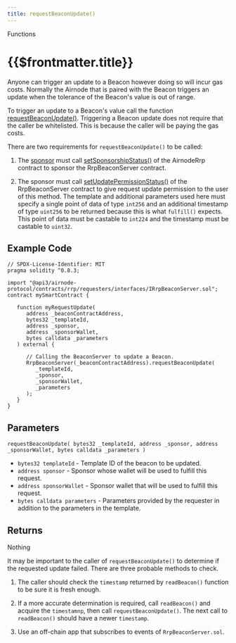 ```yaml
---
title: requestBeaconUpdate()
---
```


<TitleSpan>Functions</TitleSpan>

# {{$frontmatter.title}}

<VersionWarning/>

<TocHeader />
<TOC class="table-of-contents" :include-level="[2,3]" />

Anyone can trigger an update to a Beacon however doing so will incur gas costs.
Normally the Airnode that is paired with the Beacon triggers an update when the
tolerance of the Beacon's value is out of range.

To trigger an update to a Beacon's value call the function
[requestBeaconUpdate()](https://github.com/api3dao/airnode/blob/master/packages/airnode-protocol/contracts/rrp/requesters/RrpBeaconServer.sol#L184-L232).
Triggering a Beacon update does not require that the caller be whitelisted. This
is because the caller will be paying the gas costs.

There are two requirements for `requestBeaconUpdate()` to be called:

1. The [sponsor](../../../airnode/v0.5/concepts/sponsor.md) must call
   [setSponsorshipStatus()](https://github.com/api3dao/airnode/blob/master/packages/airnode-protocol/contracts/rrp/AirnodeRrp.sol#L36-L58)
   of the AirnodeRrp contract to sponsor the RrpBeaconServer contract.

2. The sponsor must call
   [setUpdatePermissionStatus()](https://github.com/api3dao/airnode/blob/master/packages/airnode-protocol/contracts/rrp/requesters/RrpBeaconServer.sol#L169-L182)
   of the RrpBeaconServer contract to give request update permission to the user
   of this method. The template and additional parameters used here must specify
   a single point of data of type `int256` and an additional timestamp of type
   `uint256` to be returned because this is what `fulfill()` expects. This point
   of data must be castable to `int224` and the timestamp must be castable to
   `uint32`.

## Example Code

```solidity
// SPDX-License-Identifier: MIT
pragma solidity ^0.8.3;

import "@api3/airnode-protocol/contracts/rrp/requesters/interfaces/IRrpBeaconServer.sol";
contract mySmartContract {

   function myRequestUpdate(
      address _beaconContractAddress,
      bytes32 _templateId,
      address _sponsor,
      address _sponsorWallet,
      bytes calldata _parameters
   ) external {

      // Calling the BeaconServer to update a Beacon.
      RrpBeaconServer(_beaconContractAddress).requestBeaconUpdate(
         _templateId,
         _sponsor,
         _sponsorWallet,
         _parameters
      );
   }
}
```

## Parameters

`requestBeaconUpdate( bytes32 _templateId, address _sponsor, address _sponsorWallet, bytes calldata _parameters )`

- `bytes32 templateId` - Template ID of the beacon to be updated.
- `address sponsor` - Sponsor whose wallet will be used to fulfill this request.
- `address sponsorWallet` - Sponsor wallet that will be used to fulfill this
  request.
- `bytes calldata parameters` - Parameters provided by the requester in addition
  to the parameters in the template.

## Returns

Nothing

It may be important to the caller of `requestBeaconUpdate()` to determine if the
requested update failed. There are three probable methods to check.

1. The caller should check the `timestamp` returned by `readBeacon()` function
   to be sure it is fresh enough.

2. If a more accurate determination is required, call `readBeacon()` and acquire
   the `timestamnp`, then call `requestBeaconUpdate()`. The next call to
   `readBeacon()` should have a newer `timestamp`.

3. Use an off-chain app that subscribes to events of `RrpBeaconServer.sol`.
